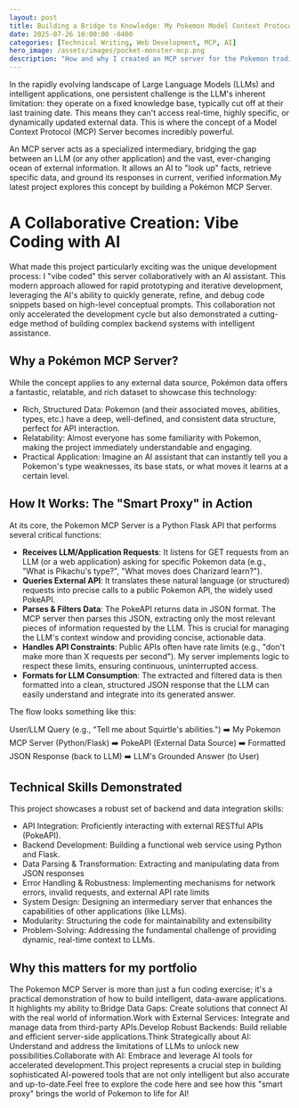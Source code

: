 ```yaml
---
layout: post
title: Building a Bridge to Knowledge: My Pokemon Model Context Protocol Server
date: 2025-07-26 10:00:00 -0400
categories: [Technical Writing, Web Development, MCP, AI]
hero_image: /assets/images/pocket-monster-mcp.png
description: "How and why I created an MCP server for the Pokemon trading card game."
---
```

In the rapidly evolving landscape of Large Language Models (LLMs) and intelligent applications, one persistent challenge is the LLM's inherent limitation: they operate on a fixed knowledge base, typically cut off at their last training date. This means they can't access real-time, highly specific, or dynamically updated external data. This is where the concept of a Model Context Protocol (MCP) Server becomes incredibly powerful. 

An MCP server acts as a specialized intermediary, bridging the gap between an LLM (or any other application) and the vast, ever-changing ocean of external information. It allows an AI to "look up" facts, retrieve specific data, and ground its responses in current, verified information.My latest project explores this concept by building a Pokémon MCP Server. 

# A Collaborative Creation: Vibe Coding with AI
What made this project particularly exciting was the unique development process: I "vibe coded" this server collaboratively with an AI assistant. This modern approach allowed for rapid prototyping and iterative development, leveraging the AI's ability to quickly generate, refine, and debug code snippets based on high-level conceptual prompts. This collaboration not only accelerated the development cycle but also demonstrated a cutting-edge method of building complex backend systems with intelligent assistance.
## Why a Pokémon MCP Server?
While the concept applies to any external data source, Pokémon data offers a fantastic, relatable, and rich dataset to showcase this technology:
* Rich, Structured Data: Pokemon (and their associated moves, abilities, types, etc.) have a deep, well-defined, and consistent data structure, perfect for API interaction.
* Relatability: Almost everyone has some familiarity with Pokemon, making the project immediately understandable and engaging.
* Practical Application: Imagine an AI assistant that can instantly tell you a Pokemon's type weaknesses, its base stats, or what moves it learns at a certain level.
## How It Works: The "Smart Proxy" in Action
At its core, the Pokemon MCP Server is a Python Flask API that performs several critical functions:
* **Receives LLM/Application Requests**: It listens for GET requests from an LLM (or a web application) asking for specific Pokemon data (e.g., "What is Pikachu's type?", "What moves does Charizard learn?").
* **Queries External API**: It translates these natural language (or structured) requests into precise calls to a public Pokemon API, the widely used PokeAPI.
* **Parses & Filters Data**: The PokeAPI returns data in JSON format. The MCP server then parses this JSON, extracting only the most relevant pieces of information requested by the LLM. This is crucial for managing the LLM's context window and providing concise, actionable data.
* **Handles API Constraints**: Public APIs often have rate limits (e.g., "don't make more than X requests per second"). My server implements logic to respect these limits, ensuring continuous, uninterrupted access. 
* **Formats for LLM Consumption**: The extracted and filtered data is then formatted into a clean, structured JSON response that the LLM can easily understand and integrate into its generated answer.

The flow looks something like this:

User/LLM Query (e.g., "Tell me about Squirtle's abilities.") ➡️ My Pokemon MCP Server (Python/Flask) ➡️ PokeAPI (External Data Source) ➡️ Formatted JSON Response (back to LLM) ➡️ LLM's Grounded Answer (to User)

## Technical Skills Demonstrated
This project showcases a robust set of backend and data integration skills:
* API Integration: Proficiently interacting with external RESTful APIs (PokeAPI).
* Backend Development: Building a functional web service using Python and Flask.
* Data Parsing & Transformation: Extracting and manipulating data from JSON responses
* Error Handling & Robustness: Implementing mechanisms for network errors, invalid requests, and external API rate limits
* System Design: Designing an intermediary server that enhances the capabilities of other applications (like LLMs).
* Modularity: Structuring the code for maintainability and extensibility
* Problem-Solving: Addressing the fundamental challenge of providing dynamic, real-time context to LLMs.

## Why this matters for my portfolio

The Pokemon MCP Server is more than just a fun coding exercise; it's a practical demonstration of how to build intelligent, data-aware applications. It highlights my ability to:Bridge Data Gaps: Create solutions that connect AI with the real world of information.Work with External Services: Integrate and manage data from third-party APIs.Develop Robust Backends: Build reliable and efficient server-side applications.Think Strategically about AI: Understand and address the limitations of LLMs to unlock new possibilities.Collaborate with AI: Embrace and leverage AI tools for accelerated development.This project represents a crucial step in building sophisticated AI-powered tools that are not only intelligent but also accurate and up-to-date.Feel free to explore the code here and see how this "smart proxy" brings the world of Pokemon to life for AI!
